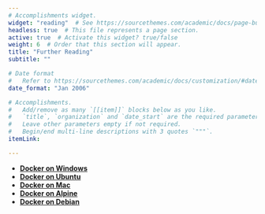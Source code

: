```yaml
---
# Accomplishments widget.
widget: "reading"  # See https://sourcethemes.com/academic/docs/page-builder/
headless: true  # This file represents a page section.
active: true  # Activate this widget? true/false
weight: 6  # Order that this section will appear.
title: "Further Reading"
subtitle: ""

# Date format
#   Refer to https://sourcethemes.com/academic/docs/customization/#date-format
date_format: "Jan 2006"

# Accomplishments.
#   Add/remove as many `[[item]]` blocks below as you like.
#   `title`, `organization` and `date_start` are the required parameters.
#   Leave other parameters empty if not required.
#   Begin/end multi-line descriptions with 3 quotes `"""`.
itemLink:

---
```


- **[Docker on Windows](/display/containers/docker+on+windows)** 
- **[Docker on Ubuntu](/display/containers/docker+on+ubuntu)**  
- **[Docker on Mac](/display/containers/docker+on+mac)** 
- **[Docker on Alpine](/display/containers/docker+on+alpine)** 
- **[Docker on Debian](/display/containers/docker+on+debian)**